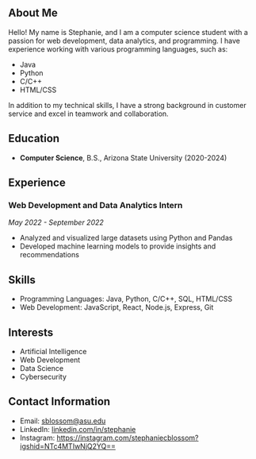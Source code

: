 ## About Me
Hello! My name is Stephanie, and I am a computer science student with a passion for web development, data analytics, and programming. I have experience working with various programming languages, such as:

- Java
- Python
- C/C++
- HTML/CSS

In addition to my technical skills, I have a strong background in customer service and excel in teamwork and collaboration.

## Education

- **Computer Science**, B.S., Arizona State University (2020-2024)

## Experience

### Web Development and Data Analytics Intern
*May 2022 - September 2022*
- Analyzed and visualized large datasets using Python and Pandas
- Developed machine learning models to provide insights and recommendations


## Skills

- Programming Languages: Java, Python, C/C++, SQL, HTML/CSS
- Web Development: JavaScript, React, Node.js, Express, Git

## Interests

- Artificial Intelligence
- Web Development
- Data Science
- Cybersecurity

## Contact Information

- Email: sblossom@asu.edu
- LinkedIn: [linkedin.com/in/stephanie](https://www.linkedin.com/in/stephanie-blossom-831318208/)
- Instagram: https://instagram.com/stephaniecblossom?igshid=NTc4MTIwNjQ2YQ==
